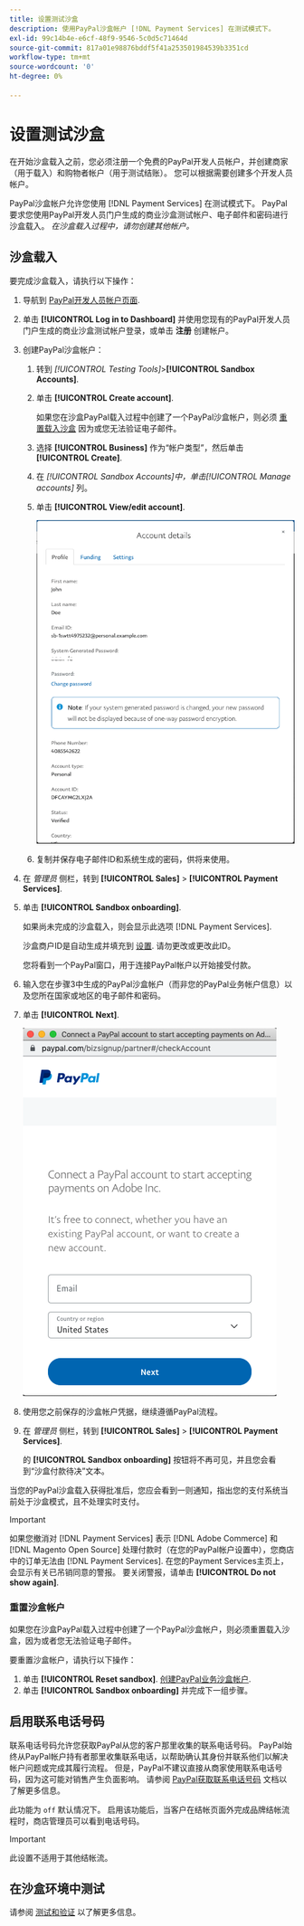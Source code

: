 ```yaml
---
title: 设置测试沙盒
description: 使用PayPal沙盒帐户 [!DNL Payment Services] 在测试模式下。
exl-id: 99c14b4e-e6cf-48f9-9546-5c0d5c71464d
source-git-commit: 817a01e98876bddf5f41a253501984539b3351cd
workflow-type: tm+mt
source-wordcount: '0'
ht-degree: 0%

---
```


# 设置测试沙盒

在开始沙盒载入之前，您必须注册一个免费的PayPal开发人员帐户，并创建商家（用于载入）和购物者帐户（用于测试结账）。 您可以根据需要创建多个开发人员帐户。

PayPal沙盒帐户允许您使用 [!DNL Payment Services] 在测试模式下。 PayPal要求您使用PayPal开发人员门户生成的商业沙盒测试帐户、电子邮件和密码进行沙盒载入。 *在沙盒载入过程中，请勿创建其他帐户。*

## 沙盒载入

要完成沙盒载入，请执行以下操作：

1. 导航到 [PayPal开发人员帐户页面](https://developer.paypal.com/developer/accounts/).
1. 单击 **[!UICONTROL Log in to Dashboard]** 并使用您现有的PayPal开发人员门户生成的商业沙盒测试帐户登录，或单击 **注册** 创建帐户。
1. 创建PayPal沙盒帐户：
   1. 转到 _[!UICONTROL Testing Tools]_>**[!UICONTROL Sandbox Accounts]**.
   1. 单击 **[!UICONTROL Create account]**.

      如果您在沙盒PayPal载入过程中创建了一个PayPal沙盒帐户，则必须 [重置载入沙盒](#reset-your-sandbox-account) 因为或您无法验证电子邮件。

   1. 选择 **[!UICONTROL Business]** 作为“帐户类型”，然后单击 **[!UICONTROL Create]**.
   1. 在 _[!UICONTROL Sandbox Accounts]_中，单击_[!UICONTROL Manage accounts]_ 列。
   1. 单击 **[!UICONTROL View/edit account]**.

      ![PayPal — 查看/编辑沙盒帐户](assets/onboarding-viewedit-sandbox.png)

   1. 复制并保存电子邮件ID和系统生成的密码，供将来使用。

1. 在 _管理员_ 侧栏，转到 **[!UICONTROL Sales]** > **[!UICONTROL Payment Services]**.
1. 单击 **[!UICONTROL Sandbox onboarding]**.

   如果尚未完成的沙盒载入，则会显示此选项 [!DNL Payment Services].

   沙盒商户ID是自动生成并填充到 [设置](settings.md). 请勿更改或更改此ID。

   您将看到一个PayPal窗口，用于连接PayPal帐户以开始接受付款。

1. 输入您在步骤3中生成的PayPal沙盒帐户（而非您的PayPal业务帐户信息）以及您所在国家或地区的电子邮件和密码。
1. 单击 **[!UICONTROL Next]**.

   ![PayPal — 用于支付的Connect PayPal帐户](assets/paypal-connectacct.png)

1. 使用您之前保存的沙盒帐户凭据，继续遵循PayPal流程。
1. 在 _管理员_ 侧栏，转到 **[!UICONTROL Sales]** > **[!UICONTROL Payment Services]**.

   的 **[!UICONTROL Sandbox onboarding]** 按钮将不再可见，并且您会看到“沙盒付款待决”文本。

当您的PayPal沙盒载入获得批准后，您应会看到一则通知，指出您的支付系统当前处于沙盒模式，且不处理实时支付。

>[!IMPORTANT]
>
>如果您撤消对 [!DNL Payment Services] 表示 [!DNL Adobe Commerce] 和 [!DNL Magento Open Source] 处理付款时（在您的PayPal帐户设置中），您商店中的订单无法由 [!DNL Payment Services]. 在您的Payment Services主页上，会显示有关已吊销同意的警报。 要关闭警报，请单击 **[!UICONTROL Do not show again]**.

### 重置沙盒帐户

如果您在沙盒PayPal载入过程中创建了一个PayPal沙盒帐户，则必须重置载入沙盒，因为或者您无法验证电子邮件。

要重置沙盒帐户，请执行以下操作：

1. 单击 **[!UICONTROL Reset sandbox]**. [创建PayPal业务沙盒帐户](https://developer.paypal.com/docs/api-basics/sandbox/accounts/#create-a-business-sandbox-account).
1. 单击 **[!UICONTROL Sandbox onboarding]** 并完成下一组步骤。

## 启用联系电话号码

联系电话号码允许您获取PayPal从您的客户那里收集的联系电话号码。 PayPal始终从PayPal帐户持有者那里收集联系电话，以帮助确认其身份并联系他们以解决帐户问题或完成其履行流程。 但是，PayPal不建议直接从商家使用联系电话号码，因为这可能对销售产生负面影响。 请参阅 [PayPal获取联系电话号码](https://developer.paypal.com/docs/admin/checkout-settings/#get-contact-telephone-numbers) 文档以了解更多信息。

此功能为 `off` 默认情况下。 启用该功能后，当客户在结帐页面外完成品牌结帐流程时，商店管理员可以看到电话号码。

>[!IMPORTANT]
>
>此设置不适用于其他结帐流。

## 在沙盒环境中测试

请参阅 [测试和验证](test-validate.md) 以了解更多信息。
